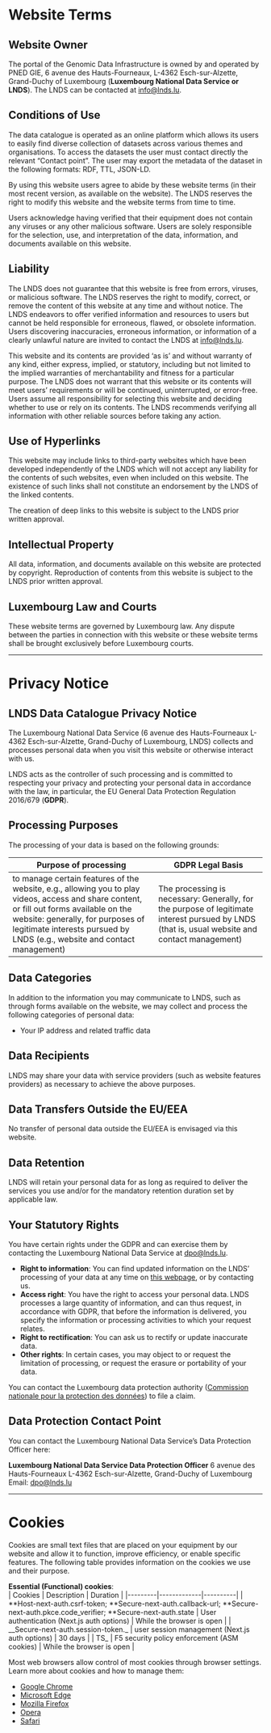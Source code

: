 # Website Terms

## Website Owner

The portal of the Genomic Data Infrastructure is owned by and operated by PNED GIE, 6 avenue des Hauts-Fourneaux, L-4362 Esch-sur-Alzette, Grand-Duchy of Luxembourg (**Luxembourg National Data Service or LNDS**). The LNDS can be contacted at [info@lnds.lu](mailto:info@lnds.lu).

## Conditions of Use

The data catalogue is operated as an online platform which allows its users to easily find diverse collection of datasets across various themes and organisations. To access the datasets the user must contact directly the relevant “Contact point”. The user may export the metadata of the dataset in the following formats: RDF, TTL, JSON-LD.

By using this website users agree to abide by these website terms (in their most recent version, as available on the website). The LNDS reserves the right to modify this website and the website terms from time to time.

Users acknowledge having verified that their equipment does not contain any viruses or any other malicious software. Users are solely responsible for the selection, use, and interpretation of the data, information, and documents available on this website.

## Liability

The LNDS does not guarantee that this website is free from errors, viruses, or malicious software. The LNDS reserves the right to modify, correct, or remove the content of this website at any time and without notice. The LNDS endeavors to offer verified information and resources to users but cannot be held responsible for erroneous, flawed, or obsolete information. Users discovering inaccuracies, erroneous information, or information of a clearly unlawful nature are invited to contact the LNDS at [info@lnds.lu](mailto:info@lnds.lu).

This website and its contents are provided ‘as is’ and without warranty of any kind, either express, implied, or statutory, including but not limited to the implied warranties of merchantability and fitness for a particular purpose. The LNDS does not warrant that this website or its contents will meet users’ requirements or will be continued, uninterrupted, or error-free. Users assume all responsibility for selecting this website and deciding whether to use or rely on its contents. The LNDS recommends verifying all information with other reliable sources before taking any action.

## Use of Hyperlinks

This website may include links to third-party websites which have been developed independently of the LNDS which will not accept any liability for the contents of such websites, even when included on this website. The existence of such links shall not constitute an endorsement by the LNDS of the linked contents.

The creation of deep links to this website is subject to the LNDS prior written approval.

## Intellectual Property

All data, information, and documents available on this website are protected by copyright. Reproduction of contents from this website is subject to the LNDS prior written approval.

## Luxembourg Law and Courts

These website terms are governed by Luxembourg law. Any dispute between the parties in connection with this website or these website terms shall be brought exclusively before Luxembourg courts.

---

# Privacy Notice

## LNDS Data Catalogue Privacy Notice

The Luxembourg National Data Service (6 avenue des Hauts-Fourneaux L-4362 Esch-sur-Alzette, Grand-Duchy of Luxembourg, LNDS) collects and processes personal data when you visit this website or otherwise interact with us.

LNDS acts as the controller of such processing and is committed to respecting your privacy and protecting your personal data in accordance with the law, in particular, the EU General Data Protection Regulation 2016/679 (**GDPR**).

## Processing Purposes

The processing of your data is based on the following grounds:

| **Purpose of processing**                                                                                                                                                                                                                                  | **GDPR Legal Basis**                                                                                                                           |
| ---------------------------------------------------------------------------------------------------------------------------------------------------------------------------------------------------------------------------------------------------------- | ---------------------------------------------------------------------------------------------------------------------------------------------- |
| to manage certain features of the website, e.g., allowing you to play videos, access and share content, or fill out forms available on the website: generally, for purposes of legitimate interests pursued by LNDS (e.g., website and contact management) | The processing is necessary: Generally, for the purpose of legitimate interest pursued by LNDS (that is, usual website and contact management) |

## Data Categories

In addition to the information you may communicate to LNDS, such as through forms available on the website, we may collect and process the following categories of personal data:

- Your IP address and related traffic data

## Data Recipients

LNDS may share your data with service providers (such as website features providers) as necessary to achieve the above purposes.

## Data Transfers Outside the EU/EEA

No transfer of personal data outside the EU/EEA is envisaged via this website.

## Data Retention

LNDS will retain your personal data for as long as required to deliver the services you use and/or for the mandatory retention duration set by applicable law.

## Your Statutory Rights

You have certain rights under the GDPR and can exercise them by contacting the Luxembourg National Data Service at [dpo@lnds.lu](mailto:dpo@lnds.lu).

- **Right to information**:
  You can find updated information on the LNDS’ processing of your data at any time on [this webpage](https://www.lnds.lu/legal/), or by contacting us.
- **Access right**: You have the right to access your personal data. LNDS processes a large quantity of information, and can thus request, in accordance with GDPR, that before the information is delivered, you specify the information or processing activities to which your request relates.
- **Right to rectification**: You can ask us to rectify or update inaccurate data.
- **Other rights**: In certain cases, you may object to or request the limitation of processing, or request the erasure or portability of your data.

You can contact the Luxembourg data protection authority ([Commission nationale pour la protection des données](https://cnpd.public.lu/en.html)) to file a claim.

## Data Protection Contact Point

You can contact the Luxembourg National Data Service’s Data Protection Officer here:

**Luxembourg National Data Service Data Protection Officer**
6 avenue des Hauts-Fourneaux L-4362 Esch-sur-Alzette, Grand-Duchy of Luxembourg  
Email: [dpo@lnds.lu](mailto:dpo@lnds.lu)

---

# Cookies

Cookies are small text files that are placed on your equipment by our website and allow it to function, improve efficiency, or enable specific features. The following table provides information on the cookies we use and their purpose.

**Essential (Functional) cookies**:  
| Cookies | Description | Duration |
|---------|-------------|----------|
| **Host-next-auth.csrf-token; **Secure-next-auth.callback-url; **Secure-next-auth.pkce.code_verifier; **Secure-next-auth.state | User authentication (Next.js auth options) | While the browser is open |
| \_\_Secure-next-auth.session-token._ | user session management (Next.js auth options) | 30 days |
| TS_ | F5 security policy enforcement (ASM cookies) | While the browser is open |

Most web browsers allow control of most cookies through browser settings. Learn more about cookies and how to manage them:

- [Google Chrome](https://support.google.com/accounts/answer/61416?co=GENIE.Platform%3DDesktop&hl=en)
- [Microsoft Edge](https://support.microsoft.com/fr-fr/windows/microsoft-edge-donn%C3%A9es-de-navigation-et-confidentialit%C3%A9-bb8174ba-9d73-dcf2-9b4a-c582b4e640dd)
- [Mozilla Firefox](https://support.mozilla.org/en-US/kb/enhanced-tracking-protection-firefox-desktop?redirectslug=enable-and-disable-cookies-website-preferences&redirectlocale=en-US)
- [Opera](https://help.opera.com/en/latest/web-preferences/)
- [Safari](https://support.apple.com/en-gb/guide/safari/sfri11471/16.1/mac/13.0)
